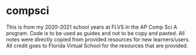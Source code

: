 # compsci
This is from my 2020-2021 school years at FLVS in the AP Comp Sci A program.
Code is to be used as guides and not to be copy and pasted. All notes were directly copied from provided
resources for new learners/users. All credit goes to Florida Virtual School 
for the resources that are provided. 
